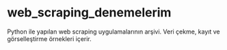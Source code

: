 # web_scraping_denemelerim
Python ile yapılan web scraping uygulamalarının arşivi. Veri çekme, kayıt ve görselleştirme örnekleri içerir.

